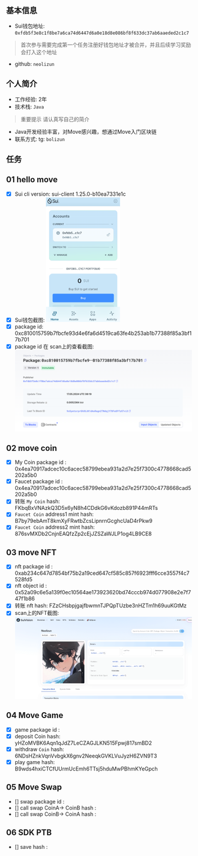 ## 基本信息
- Sui钱包地址: `0xfdb5f3e8c1f8be7a6ca74d6447d6a0e18d8e086bf8f633dc37ab6aaeded2c1c7`
> 首次参与需要完成第一个任务注册好钱包地址才被合并，并且后续学习奖励会打入这个地址
- github: `neolizun`

## 个人简介
- 工作经验: 2年
- 技术栈: `Java`
> 重要提示 请认真写自己的简介
- Java开发经验丰富，对Move感兴趣，想通过Move入门区块链
- 联系方式: tg: `bolizun` 

## 任务

##   01 hello move  
- [x] Sui cli version: sui-client 1.25.0-b10ea7331e1c
- [x] Sui钱包截图: <img src="./notes/40.png" alt="Sui钱包截图" style="zoom: 33%;" />
- [x] package id:  0xc810015759b7fbcfe93d4e6fa6d4519ca63fe4b253ab1b77388f85a3bf17b701
- [x] package id 在 scan上的查看截图:<img src="./notes/42.png" alt="Scan截图" style="zoom:50%;" />

##   02 move coin
- [x] My Coin package id :  0x4ea70917adcec10c6acec58799ebea931a2d7e25f7300c4778668cad5202a5b0 
- [x] Faucet package id : 0x4ea70917adcec10c6acec58799ebea931a2d7e25f7300c4778668cad5202a5b0 
- [x] 转账 `My Coin` hash: FKbqBxVNAzkQ3D5x6yN8h4CDdkG6vKdozb891P44mRTs
- [x] `Faucet Coin` address1 mint hash: B7by79ebAmT8kmXyFRwtbZcsLipnrnGcghcUaD4rPkw9
- [x] `Faucet Coin` address2 mint hash: 876svMXDb2CnjnEAQfzZp2cEjJZSZaWJLP1og4LB9CE8

##   03 move NFT
- [x] nft package id : 0xab234c647d7854bf75b2a19ced647cf585c857f6923fff6cce3557f4c7528fd5 
- [x] nft object id :  0x52a09c6e5a139f0ec10564ae173923620bd74cccb974d077908e2e7f747f1b86
- [x] 转账 nft  hash: FZzCHsbpjgajfbwmnTJPQpTUzbe3nHZTm1h69uuKGtMz
- [x] scan上的NFT截图: <img src="./notes/43.png" alt="Scan截图" style="zoom:50%;" />

##   04 Move Game
- [x] game package id : 
- [x] deposit Coin hash: yHZoMVBK6Aqn1qJdZ7LeCZAGJLKN515Fpwj817smBD2
- [x] withdraw `Coin` hash: 6NDsHZnkVqnVvbgkX6gnv2NeeqkGVKLVuJyzH6ZVN9T3
- [x] play game hash:  B9wds4hxiCTCfUUrmUcEmh6TTsj5hduMwPBhmKYeGpch

##   05 Move Swap
- [] swap package id :
- [] call swap CoinA-> CoinB  hash :
- [] call swap CoinB-> CoinA  hash :

##   06 SDK PTB
- [] save hash :
